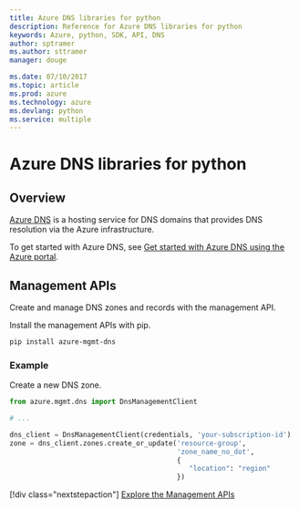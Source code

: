 ```yaml
---
title: Azure DNS libraries for python
description: Reference for Azure DNS libraries for python
keywords: Azure, python, SDK, API, DNS
author: sptramer
ms.author: sttramer
manager: douge

ms.date: 07/10/2017
ms.topic: article
ms.prod: azure
ms.technology: azure
ms.devlang: python
ms.service: multiple
---
```


# Azure DNS libraries for python

## Overview

[Azure DNS](/azure/dns/dns-overview) is a hosting service for DNS domains that provides DNS resolution via the Azure infrastructure.

To get started with Azure DNS, see [Get started with Azure DNS using the Azure portal](/azure/dns/dns-getstarted-portal).

## Management APIs

Create and manage DNS zones and records with the management API.

Install the management APIs with pip.

```bash
pip install azure-mgmt-dns
```

### Example

Create a new DNS zone.

```python
from azure.mgmt.dns import DnsManagementClient

# ...

dns_client = DnsManagementClient(credentials, 'your-subscription-id')
zone = dns_client.zones.create_or_update('resource-group',
                                         'zone_name_no_dot',
                                         {
                                            "location": "region"
                                         })

```

[!div class="nextstepaction"]
[Explore the Management APIs](/python/api/azure.mgmt.dns)